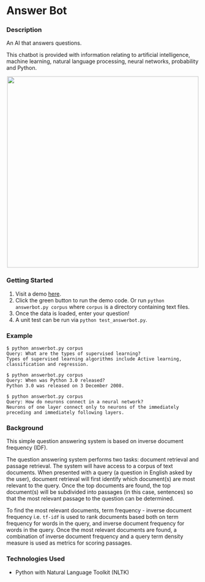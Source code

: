 # Answer Bot

### Description

An AI that answers questions.

This chatbot is provided with information relating to artificial intelligence, machine learning, natural language processing, neural networks, probability and Python.

<p align="center">
  <img width="500" src="https://user-images.githubusercontent.com/74436899/146823355-1ba07602-d886-4b1c-9da6-674d58f29dc9.jpeg">
</p>

### Getting Started
1. Visit a demo [here](https://replit.com/@DanielTsiang/answerbot#README.md).
2. Click the green button to run the demo code. Or run ```python answerbot.py corpus``` where ```corpus``` is a directory containing text files.
3. Once the data is loaded, enter your question!
4. A unit test can be run via ```python test_answerbot.py```.

### Example
```
$ python answerbot.py corpus
Query: What are the types of supervised learning?
Types of supervised learning algorithms include Active learning, classification and regression.

$ python answerbot.py corpus
Query: When was Python 3.0 released?
Python 3.0 was released on 3 December 2008.

$ python answerbot.py corpus
Query: How do neurons connect in a neural network?
Neurons of one layer connect only to neurons of the immediately preceding and immediately following layers.
```

### Background
This simple question answering system is based on inverse document frequency (IDF).

The question answering system performs two tasks: document retrieval and passage retrieval. The system will have access to a corpus of text documents. When presented with a query (a question in English asked by the user), document retrieval will first identify which document(s) are most relevant to the query. Once the top documents are found, the top document(s) will be subdivided into passages (in this case, sentences) so that the most relevant passage to the question can be determined.

To find the most relevant documents, term frequency - inverse document frequency i.e. ```tf-idf``` is used to rank documents based both on term frequency for words in the query, and inverse document frequency for words in the query. Once the most relevant documents are found, a combination of inverse document frequency and a query term density measure is used as metrics for scoring passages.

### Technologies Used
* Python with Natural Language Toolkit (NLTK)